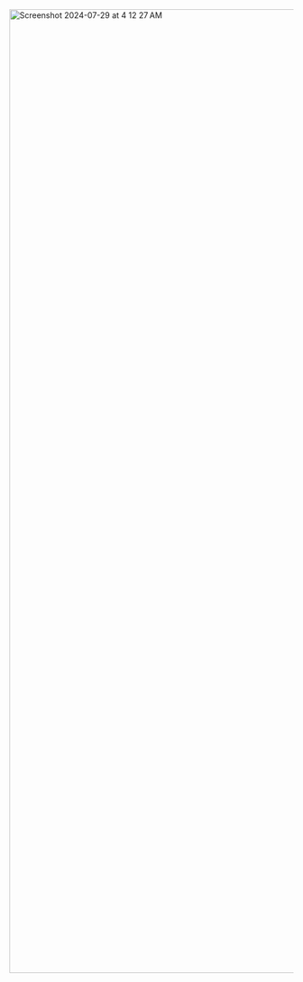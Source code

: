 <img width="1710" alt="Screenshot 2024-07-29 at 4 12 27 AM" src="https://github.com/user-attachments/assets/f9201a1c-efc6-49e3-b3d1-eb9fbf3bb7dd">
